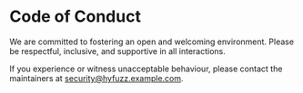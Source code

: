 # Code of Conduct

We are committed to fostering an open and welcoming environment. Please be respectful, inclusive, and supportive in all interactions.

If you experience or witness unacceptable behaviour, please contact the maintainers at security@hyfuzz.example.com.
